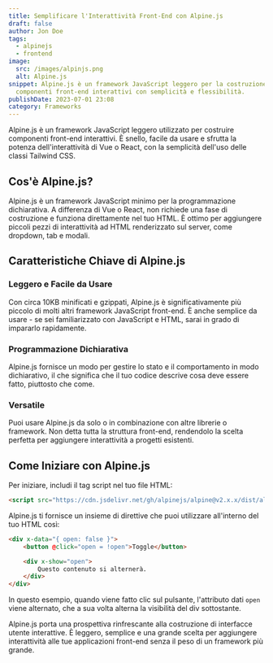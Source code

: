 ```yaml
---
title: Semplificare l'Interattività Front-End con Alpine.js
draft: false
author: Jon Doe
tags:
  - alpinejs
  - frontend
image:
  src: /images/alpinjs.png
  alt: Alpine.js
snippet: Alpine.js è un framework JavaScript leggero per la costruzione di
  componenti front-end interattivi con semplicità e flessibilità.
publishDate: 2023-07-01 23:08
category: Frameworks
---
```

Alpine.js è un framework JavaScript leggero utilizzato per costruire componenti front-end interattivi. È snello, facile da usare e sfrutta la potenza dell'interattività di Vue o React, con la semplicità dell'uso delle classi Tailwind CSS.

## Cos'è Alpine.js?

Alpine.js è un framework JavaScript minimo per la programmazione dichiarativa. A differenza di Vue o React, non richiede una fase di costruzione e funziona direttamente nel tuo HTML. È ottimo per aggiungere piccoli pezzi di interattività ad HTML renderizzato sul server, come dropdown, tab e modali.

## Caratteristiche Chiave di Alpine.js

### Leggero e Facile da Usare

Con circa 10KB minificati e gzippati, Alpine.js è significativamente più piccolo di molti altri framework JavaScript front-end. È anche semplice da usare - se sei familiarizzato con JavaScript e HTML, sarai in grado di impararlo rapidamente.

### Programmazione Dichiarativa

Alpine.js fornisce un modo per gestire lo stato e il comportamento in modo dichiarativo, il che significa che il tuo codice descrive cosa deve essere fatto, piuttosto che come.

### Versatile

Puoi usare Alpine.js da solo o in combinazione con altre librerie o framework. Non detta tutta la struttura front-end, rendendolo la scelta perfetta per aggiungere interattività a progetti esistenti.

## Come Iniziare con Alpine.js

Per iniziare, includi il tag script nel tuo file HTML:

```html
<script src="https://cdn.jsdelivr.net/gh/alpinejs/alpine@v2.x.x/dist/alpine.min.js" defer></script>
```

Alpine.js ti fornisce un insieme di direttive che puoi utilizzare all'interno del tuo HTML così:

```html
<div x-data="{ open: false }">
    <button @click="open = !open">Toggle</button>

    <div x-show="open">
        Questo contenuto si alternerà.
    </div>
</div>
```


In questo esempio, quando viene fatto clic sul pulsante, l'attributo dati `open` viene alternato, che a sua volta alterna la visibilità del div sottostante.

Alpine.js porta una prospettiva rinfrescante alla costruzione di interfacce utente interattive. È leggero, semplice e una grande scelta per aggiungere interattività alle tue applicazioni front-end senza il peso di un framework più grande.